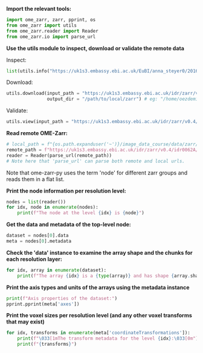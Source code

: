 **Import the relevant tools:**

```python
import ome_zarr, zarr, pprint, os
from ome_zarr import utils
from ome_zarr.reader import Reader
from ome_zarr.io import parse_url
```

**Use the utils module to inspect, download or validate the remote data**

Inspect:
```python
list(utils.info("https://uk1s3.embassy.ebi.ac.uk/EuBI/anna_steyer0/20160112_C.elegans_std_fullhead.zarr"))
```

Download:
```python
utils.download(input_path = "https://uk1s3.embassy.ebi.ac.uk/idr/zarr/v0.4/idr0062A/6001240.zarr",
               output_dir = "/path/to/local/zarr") # eg: "/home/oezdemir/image_data_formats/day1/ome_zarr"
```

Validate:
```python
utils.view(input_path = "https://uk1s3.embassy.ebi.ac.uk/idr/zarr/v0.4/idr0062A/6001240.zarr")
```


**Read remote OME-Zarr:**
```python
# local_path = f"{os.path.expanduser('~')}/image_data_course/data/zarr/6001240.zarr"
remote_path = f"https://uk1s3.embassy.ebi.ac.uk/idr/zarr/v0.4/idr0062A/6001240.zarr"
reader = Reader(parse_url(remote_path))
# Note here that 'parse_url' can parse both remote and local urls.
```

Note that ome-zarr-py uses the term 'node' for different zarr groups
and reads them in a flat list. 

**Print the node information per resolution level:**

```python 
nodes = list(reader())
for idx, node in enumerate(nodes):
    print(f"The node at the level {idx} is {node}")
```

**Get the data and metadata of the top-level node:**

```python
dataset = nodes[0].data
meta = nodes[0].metadata
```
**Check the 'data' instance to examine the array shape and the chunks for each resolution layer:**

```python
for idx, array in enumerate(dataset):
    print(f"The array {idx} is a {type(array)} and has shape {array.shape} and has chunks with shape {array.chunksize}")
```

**Print the axis types and units of the arrays using the metadata instance**
```python
print(f"Axis properties of the dataset:")
pprint.pprint(meta['axes'])
```
**Print the voxel sizes per resolution level (and any other voxel transforms that may exist)**
```python
for idx, transforms in enumerate(meta['coordinateTransformations']):
    print(f"\033[1mThe transform metadata for the level {idx}:\033[0m")
    print(f"{transforms}")
```

